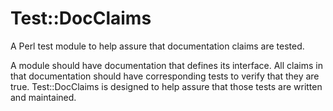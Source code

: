 # Test::DocClaims

A Perl test module to help assure that documentation claims are tested.

A module should have documentation that defines its interface. All claims in
that documentation should have corresponding tests to verify that they are
true. Test::DocClaims is designed to help assure that those tests are written
and maintained.

